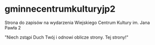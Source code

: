 # gminnecentrumkulturyjp2
Strona do zapisów na wydarzenia Wiejskiego Centrum Kultury im. Jana Pawła 2

"Niech zstąpi Duch Twój i odnowi oblicze strony. Tej strony!"

